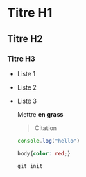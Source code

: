# Titre H1
## Titre H2
### Titre H3

* Liste 1
* Liste 2
* Liste 3

  Mettre **en grass**
  >Citation

  ```javascript
  console.log("hello")
  ```

  ```css
  body{color: red;}
  ```
  ```
  git init
  ```
  
